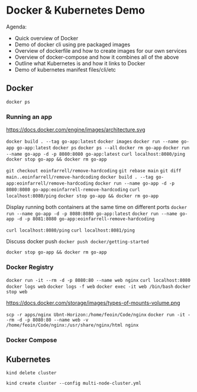 # Docker & Kubernetes Demo

Agenda:

- Quick overview of Docker
- Demo of docker cli using pre packaged images
- Overview of dockerfile and how to create images for our own services
- Overview of docker-compose and how it combines all of the above
- Outline what Kubernetes is and how it links to Docker
- Demo of kubernetes manifest files/cli/etc

## Docker

`docker ps`

### Running an app

https://docs.docker.com/engine/images/architecture.svg

`docker build . --tag go-app:latest`
`docker images`
`docker run --name go-app go-app:latest`
`docker ps`
`docker ps --all`
`docker rm go-app`
`docker run --name go-app -d -p 8080:8080 go-app:latest`
`curl localhost:8080/ping`
`docker stop go-app && docker rm go-app`

`git checkout eoinfarrell/remove-hardcoding`
`git rebase main`
`git diff main..eoinfarrell/remove-hardcoding`
`docker build . --tag go-app:eoinfarrell/remove-hardcoding`
`docker run --name go-app -d -p 8080:8080 go-app:eoinfarrell-remove-hardcoding`
`curl localhost:8080/ping`
`docker stop go-app && docker rm go-app`

Display running both containers at the same time on different ports
`docker run --name go-app -d -p 8080:8080 go-app:latest`
`docker run --name go-app -d -p 8081:8080 go-app:eoinfarrell-remove-hardcoding`

`curl localhost:8080/ping`
`curl localhost:8081/ping`


Discuss docker push
`docker push docker/getting-started`

`docker stop go-app && docker rm go-app`



### Docker Registry

`docker run -it --rm -d -p 8080:80 --name web nginx`
`curl localhost:8080`
`docker logs web`
`docker logs -f web`
`docker exec -it web /bin/bash`
`docker stop web`

https://docs.docker.com/storage/images/types-of-mounts-volume.png

`scp -r apps/nginx Ubnt-Horizon:/home/feoin/Code/nginx`
`docker run -it --rm -d -p 8080:80 --name web -v /home/feoin/Code/nginx:/usr/share/nginx/html nginx`

### Docker Compose

## Kubernetes

`kind delete cluster`

`kind create cluster --config multi-node-cluster.yml`
